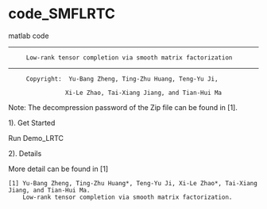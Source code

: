 # code_SMFLRTC
matlab code

******************************************************************************
         Low-rank tensor completion via smooth matrix factorization
******************************************************************************

         Copyright:  Yu-Bang Zheng, Ting-Zhu Huang, Teng-Yu Ji,

                    Xi-Le Zhao, Tai-Xiang Jiang, and Tian-Hui Ma

 Note: The decompression password of the Zip file can be found in [1].

 1). Get Started

 Run Demo_LRTC
     
 2). Details

 More detail can be found in [1]

    [1] Yu-Bang Zheng, Ting-Zhu Huang*, Teng-Yu Ji, Xi-Le Zhao*, Tai-Xiang Jiang, and Tian-Hui Ma.
        Low-rank tensor completion via smooth matrix factorization.
    
